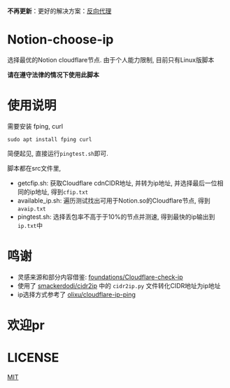 
**不再更新**：更好的解决方案：[反向代理](https://github.com/Jerrywang959/notion-reverse-proxy)

# Notion-choose-ip
选择最优的Notion cloudflare节点. 由于个人能力限制, 目前只有Linux版脚本

**请在遵守法律的情况下使用此脚本**

# 使用说明

需要安装 fping, curl

```shell
sudo apt install fping curl
```

简便起见, 直接运行`pingtest.sh`即可.

脚本都在src文件里,

- getcfip.sh: 获取Cloudflare cdnCIDR地址, 并转为ip地址, 并选择最后一位相同的ip地址, 得到`cfip.txt`
- available_ip.sh: 遍历测试找出可用于Notion.so的Cloudflare节点, 得到`avaip.txt`
- pingtest.sh: 选择丢包率不高于于10%的节点并测速, 得到最快的ip输出到`ip.txt`中

# 鸣谢

- 灵感来源和部分内容借鉴: [foundations/Cloudflare-check-ip](https://github.com/foundations/Cloudflare-check-ip)
- 使用了 [smackerdodi/cidr2ip](https://github.com/smackerdodi/cidr2ip) 中的 `cidr2ip.py` 文件转化CIDR地址为ip地址
- ip选择方式参考了 [olixu/cloudflare-ip-ping](https://github.com/olixu/cloudflare-ip-ping)

# 欢迎pr

# LICENSE

[MIT](https://github.com/Jerrywang959/Notion-choose-ip/blob/master/LICENSE)
